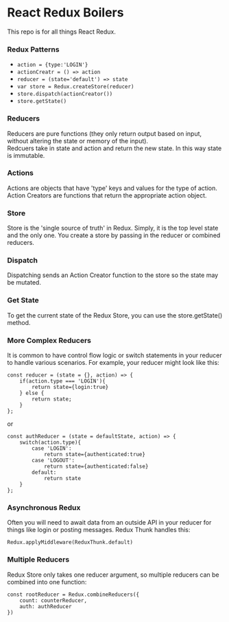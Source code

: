# React Redux Boilers
This repo is for all things React Redux. 

### Redux Patterns 
* ```action = {type:'LOGIN'}```
* ```actionCreatr = () => action```
* ```reducer = (state='default') => state```
* ```var store = Redux.createStore(reducer)```
* ```store.dispatch(actionCreator())```
* ```store.getState()``` 

### Reducers
Reducers are pure functions (they only return output based on input, without altering the state or memory of the input). <br>
Redcuers take in state and action and return the new state. In this way state is immutable. 

### Actions 
Actions are objects that have 'type' keys and values for the type of action. Action Creators are functions that return the appropriate action object. 

### Store 
Store is the 'single source of truth' in Redux. Simply, it is the top level state and the only one. You create a store by passing in the reducer or combined reducers. 

### Dispatch
Dispatching sends an Action Creator function to the store so the state may be mutated. 

### Get State
To get the current state of the Redux Store, you can use the store.getState() method. 

### More Complex Reducers 
It is common to have control flow logic or switch statements in your reducer to handle various scenarios. For example, your reducer might look like this: <br> 
```
const reducer = (state = {}, action) => {
    if(action.type === 'LOGIN'){
        return state={login:true}
    } else {
        return state;
    }
};
```
or <br>
```
const authReducer = (state = defaultState, action) => {
    switch(action.type){
        case 'LOGIN':
            return state={authenticated:true}
        case 'LOGOUT':
            return state={authenticated:false}
        default:
            return state 
    }
};
```
### Asynchronous Redux
Often you will need to await data from an outside API in your reducer for things like login or posting messages. Redux Thunk handles this: <br>
```
Redux.applyMiddleware(ReduxThunk.default)
```

### Multiple Reducers 
Redux Store only takes one reducer argument, so multiple reducers can be combined into one function: <br> 
```
const rootReducer = Redux.combineReducers({
    count: counterReducer,
    auth: authReducer 
})
```




